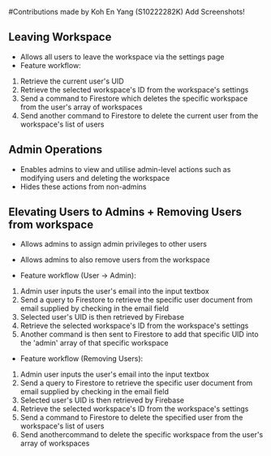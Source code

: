 #Contributions made by Koh En Yang (S10222282K)
Add Screenshots!

## Leaving Workspace
- Allows all users to leave the workspace via the settings page
- Feature workflow:
1) Retrieve the current user's UID
2) Retrieve the selected workspace's ID from the workspace's settings
3) Send a command to Firestore which deletes the specific workspace from the user's array of workspaces
4) Send another command to Firestore to delete the current user from the workspace's list of users

## Admin Operations
- Enables admins to view and utilise admin-level actions such as modifying users and deleting the workspace
- Hides these actions from non-admins


## Elevating Users to Admins + Removing Users from workspace
- Allows admins to assign admin privileges to other users 
- Allows admins to also remove users from the workspace

- Feature workflow (User -> Admin):
1) Admin user inputs the user's email into the input textbox
2) Send a query to Firestore to retrieve the specific user document from email supplied by checking in the email field
3) Selected user's UID is then retrieved by Firebase
4) Retrieve the selected workspace's ID from the workspace's settings
5) Another command is then sent to Firestore to add that specific UID into the 'admin' array of that specific workspace

- Feature workflow (Removing Users):
1) Admin user inputs the user's email into the input textbox
2) Send a query to Firestore to retrieve the specific user document from email supplied by checking in the email field
3) Selected user's UID is then retrieved by Firebase
4) Retrieve the selected workspace's ID from the workspace's settings
5) Send a command to Firestore to delete the specified user from the workspace's list of users
6) Send anothercommand to delete the specific workspace from the user's array of workspaces
